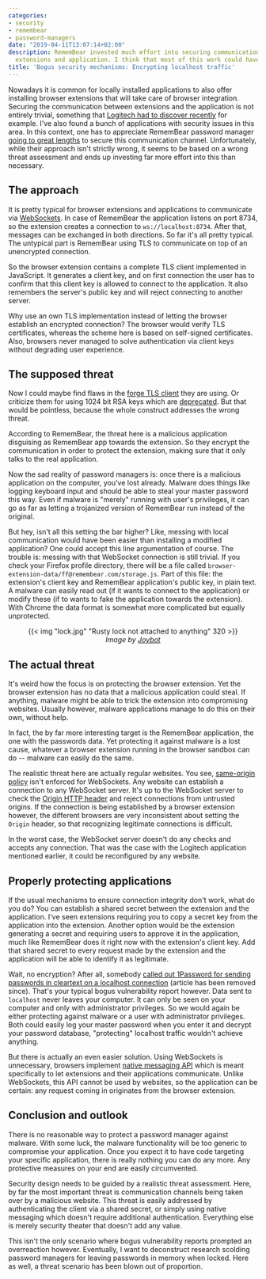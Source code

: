 ```yaml
---
categories:
- security
- remembear
- password-managers
date: "2019-04-11T13:07:14+02:00"
description: RememBear invested much effort into securing communication between browser
  extensions and application. I think that most of this work could have been spared.
title: 'Bogus security mechanisms: Encrypting localhost traffic'
---
```


Nowadays it is common for locally installed applications to also offer installing browser extensions that will take care of browser integration. Securing the communication between extensions and the application is not entirely trivial, something that [Logitech had to discover recently](https://bugs.chromium.org/p/project-zero/issues/detail?id=1663) for example. I've also found a bunch of applications with security issues in this area. In this context, one has to appreciate RememBear password manager [going to great lengths](https://www.remembear.com/blog/securing-the-remembear-browser-extensions/) to secure this communication channel. Unfortunately, while their approach isn't strictly wrong, it seems to be based on a wrong threat assessment and ends up investing far more effort into this than necessary.

## The approach

It is pretty typical for browser extensions and applications to communicate via [WebSockets](https://en.wikipedia.org/wiki/WebSocket). In case of RememBear the application listens on port 8734, so the extension creates a connection to `ws://localhost:8734`. After that, messages can be exchanged in both directions. So far it's all pretty typical. The untypical part is RememBear using TLS to communicate on top of an unencrypted connection.

So the browser extension contains a complete TLS client implemented in JavaScript. It generates a client key, and on first connection the user has to confirm that this client key is allowed to connect to the application. It also remembers the server's public key and will reject connecting to another server.

Why use an own TLS implementation instead of letting the browser establish an encrypted connection? The browser would verify TLS certificates, whereas the scheme here is based on self-signed certificates. Also, browsers never managed to solve authentication via client keys without degrading user experience.

## The supposed threat

Now I could maybe find flaws in the [forge TLS client](https://github.com/digitalbazaar/forge) they are using. Or criticize them for using 1024 bit RSA keys which are [deprecated](https://knowledge.digicert.com/generalinformation/INFO1684.html). But that would be pointless, because the whole construct addresses the wrong threat.

According to RememBear, the threat here is a malicious application disguising as RememBear app towards the extension. So they encrypt the communication in order to protect the extension, making sure that it only talks to the real application.

Now the sad reality of password managers is: once there is a malicious application on the computer, you've lost already. Malware does things like logging keyboard input and should be able to steal your master password this way. Even if malware is "merely" running with user's privileges, it can go as far as letting a trojanized version of RememBear run instead of the original.

But hey, isn't all this setting the bar higher? Like, messing with local communication would have been easier than installing a modified application? One could accept this line argumentation of course. The trouble is: messing with that WebSocket connection is still trivial. If you check your Firefox profile directory, there will be a file called `browser-extension-data/ff@remembear.com/storage.js`. Part of this file: the extension's client key and RememBear application's public key, in plain text. A malware can easily read out (if it wants to connect to the application) or modify these (if to wants to fake the application towards the extension). With Chrome the data format is somewhat more complicated but equally unprotected.

<p style="text-align: center;">{{< img "lock.jpg" "Rusty lock not attached to anything" 320 >}}<br><em>Image by <a href="https://www.flickr.com/photos/joybot/" rel="nofollow">Joybot</a></em></p>

## The actual threat

It's weird how the focus is on protecting the browser extension. Yet the browser extension has no data that a malicious application could steal. If anything, malware might be able to trick the extension into compromising websites. Usually however, malware applications manage to do this on their own, without help.

In fact, the by far more interesting target is the RememBear application, the one with the passwords data. Yet protecting it against malware is a lost cause, whatever a browser extension running in the browser sandbox can do -- malware can easily do the same.

The realistic threat here are actually regular websites. You see, [same-origin policy](https://en.wikipedia.org/wiki/Same-origin_policy) isn't enforced for WebSockets. Any website can establish a connection to any WebSocket server. It's up to the WebSocket server to check the [Origin HTTP header](https://developer.mozilla.org/en-US/docs/Web/HTTP/Headers/Origin) and reject connections from untrusted origins. If the connection is being established by a browser extension however, the different browsers are very inconsistent about setting the `Origin` header, so that recognizing legitimate connections is difficult.

In the worst case, the WebSocket server doesn't do any checks and accepts any connection. That was the case with the Logitech application mentioned earlier, it could be reconfigured by any website.

## Properly protecting applications

If the usual mechanisms to ensure connection integrity don't work, what do you do? You can establish a shared secret between the extension and the application. I've seen extensions requiring you to copy a secret key from the application into the extension. Another option would be the extension generating a secret and requiring users to approve it in the application, much like RememBear does it right now with the extension's client key. Add that shared secret to every request made by the extension and the application will be able to identify it as legitimate.

Wait, no encryption? After all, somebody [called out 1Password for sending passwords in cleartext on a localhost connection](http://web.archive.org/web/20180314203755/https://medium.com/@rosshosman/1password-sends-your-password-across-the-loopback-interface-in-clear-text-307cefca6389) (article has been removed since). That's your typical bogus vulnerability report however. Data sent to `localhost` never leaves your computer. It can only be seen on your computer and only with administrator privileges. So we would again be either protecting against malware or a user with administrator privileges. Both could easily log your master password when you enter it and decrypt your password database, "protecting" localhost traffic wouldn't achieve anything.

But there is actually an even easier solution. Using WebSockets is unnecessary, browsers implement [native messaging API](https://developer.chrome.com/extensions/nativeMessaging) which is meant specifically to let extensions and their applications communicate. Unlike WebSockets, this API cannot be used by websites, so the application can be certain: any request coming in originates from the browser extension.

## Conclusion and outlook

There is no reasonable way to protect a password manager against malware. With some luck, the malware functionality will be too generic to compromise your application. Once you expect it to have code targeting your specific application, there is really nothing you can do any more. Any protective measures on your end are easily circumvented.

Security design needs to be guided by a realistic threat assessment. Here, by far the most important threat is communication channels being taken over by a malicious website. This threat is easily addressed by authenticating the client via a shared secret, or simply using native messaging which doesn't require additional authentication. Everything else is merely security theater that doesn't add any value.

This isn't the only scenario where bogus vulnerability reports prompted an overreaction however. Eventually, I want to deconstruct research scolding password managers for leaving passwords in memory when locked. Here as well, a threat scenario has been blown out of proportion.
